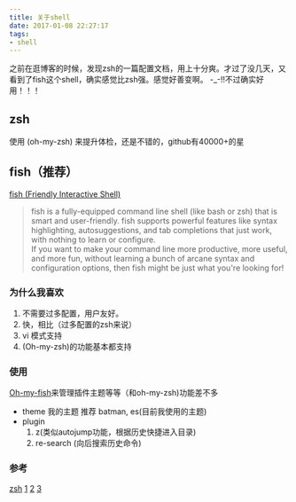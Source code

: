 ```yaml
---
title: 关于shell
date: 2017-01-08 22:27:17
tags:
- shell
---
```


之前在逛博客的时候，发现zsh的一篇配置文档，用上十分爽。才过了没几天，又看到了fish这个shell，确实感觉比zsh强。感觉好善变啊。 -_-!!不过确实好用！！！

<!-- more -->
## zsh
使用 (oh-my-zsh) 来提升体检，还是不错的，github有40000+的星

## fish（推荐）
[fish (Friendly Interactive Shell)](https://fishshell.com)
> fish is a fully-equipped command line shell (like bash or zsh) that is smart and user-friendly. fish supports powerful features like syntax highlighting, autosuggestions, and tab completions that just work, with nothing to learn or configure.  
> If you want to make your command line more productive, more useful, and more fun, without learning a bunch of arcane syntax and configuration options, then fish might be just what you're looking for!

### 为什么我喜欢
1. 不需要过多配置，用户友好。
2. 快，相比（过多配置的zsh来说）
3. vi 模式支持
4. (Oh-my-zsh)的功能基本都支持

### 使用
[Oh-my-fish](https://github.com/oh-my-fish/oh-my-fish)来管理插件主题等等（和oh-my-zsh)功能差不多
- theme 我的主题 推荐 batman, es(目前我使用的主题)
- plugin
    1. z(类似autojump功能，根据历史快捷进入目录)
    2. re-search (向后搜索历史命令)

### 参考
[zsh](http://wdxtub.com/2016/02/18/oh-my-zsh/)
[1](http://hackerxu.com/2015/12/13/fish.html) [2](http://erthalion.info/2014/08/08/from-bash-to-fish/) [3](https://geowarin.github.io/the-missing-fish-shell-tutorial.html)
